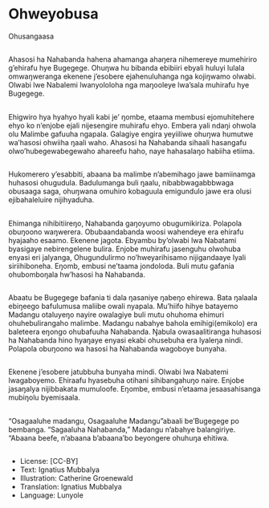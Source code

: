 # Ohweyobusa
Ohusangaasa

##
Ahasosi ha Nahabanda hahena
ahamanga ahaŋera nihemereye
mumehiriro g’ehirafu hye
Bugegege. Ohuŋwa hu bibanda
ebibiiri ebyali huluyi lulala
omwaŋweranga ekenene j’esobere
ejahenuluhanga nga kojiŋwamo
olwabi. Olwabi lwe Nabalemi
lwanyololoha nga maŋooleye
lwa’sala muhirafu hye Bugegege.


##
Ehigwiro hya hyahyo hyali kabi je’
ŋombe, etaama membusi
ejomuhitehere ehyo ko n’enjobe
ejali nijesengire muhirafu ehyo.
Embera yali ndaŋi ohwola olu
Malimbe gafuuha ngapala.
Galagiye engira yeyiiliwe ohuŋwa
humutwe wa’hasosi ohwiiha ŋaali
waho. Ahasosi ha Nahabanda
sihaali hasangafu
olwo’hubegewabegewaho ahareefu
haho, naye hahasalaŋo habiiha
etiima.


##
Hukomerero y’esabbiti, abaana ba
malimbe n’abemihago jawe
bamiinamga huhasosi ohugudula.
Badulumanga buli ŋaalu,
nibabbwagabbbwaga obusaaga
saga, ohuŋwana omuhiro kobaguula
emigundulo jawe era olusi
ejibahaleluire nijihyaduha.


##
Ehimanga nihibitiireŋo, Nahabanda
gaŋoyumo obugumikiriza. Polapola
obuŋoono waŋwerera.
Obubaandabanda woosi wahendeye
era ehirafu hyajaaho esaamo.
Ekenene jagota. Ebyambu by’olwabi
lwa Nabatami byasigaye
nebirengelene bulira.
Enjobe muhirafu jasenguhu
olwohuba enyasi eri jalyanga,
Ohugundulirmo no’hweyarihisamo
nijigandaaye lyali siriihiboneha.
Eŋomb, embusi ne’taama
jondoloda. Buli mutu gafania
ohubomboŋala hw’hasosi ha
Nahabanda.


##
Abaatu be Bugegege bafania ti dala ŋasaniye ŋabeŋo
ehirewa. Bata ŋalaala ebiŋeego bafulumusa maliibe
owali nyapala.
Mu’hiifo hihye batayemo Madangu otaluyeŋo nayire
owalagiye buli mutu ohuhoma ehimuri
ohuhebulirangaho malimbe.
Madangu nabahye bahola emihigi(emikolo) era
baleteera eŋongo ohubafuuha Nahabanda.
Ŋabula owasaalitiranga huhasosi ha Nahabanda hino
hyaŋaye enyasi ekabi ohusebuha era lyaleŋa nindi.
Polapola obuŋoono wa hasosi ha Nahabanda
wagoboye bunyaha.


##
Ekenene j’esobere jatubbuha
bunyaha mindi. Olwabi lwa
Nabatemi lwagaboyemo. Ehiraafu
hyasebuha otihani sihibangahuŋo
naire. Enjobe jasaŋalya nijibbakata
mumuloofe. Eŋombe, embusi
n’etaama jesaasahisanga mubiŋolu
byemisaala.


##
“Osagaaluhe madangu, Osagaaluhe
Madangu”abaali be’Bugegege po
bembanga.
“Sagaaluha Nahabanda,” Madangu
n’abahye balangiriye. “Abaana
beefe, n’abaana b’abaana’bo
beyongere ohuhuŋa ehitiwa.


##
* License: [CC-BY]
* Text: Ignatius Mubbalya
* Illustration: Catherine Groenewald
* Translation: Ignatius Mubbalya
* Language: Lunyole
